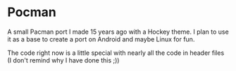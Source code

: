 Pocman
======

A small Pacman port I made 15 years ago with a Hockey theme. 
I plan to use it as a base to create a port on Android and maybe Linux for fun.  

The code right now is a little special with nearly all the code in header files (I don't remind why I have done this ;)) 
